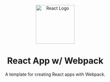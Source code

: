 <div align="center">
  <img style="height: 8rem;" src="https://raw.githubusercontent.com/reactjs/reactjs.org/main/src/icons/logo.svg" alt="React Logo"/>

  <br>

  <h1 style="font-weight: bold;"> React App w/ Webpack </h1>
  <p> A template for creating React apps with Webpack. </p>
</div>
